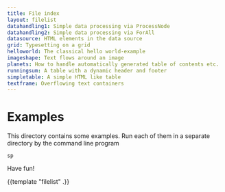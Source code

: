 ```yaml
---
title: File index
layout: filelist
datahandling1: Simple data processing via ProcessNode
datahandling2: Simple data processing via ForAll
datasource: HTML elements in the data source
grid: Typesetting on a grid
helloworld: The classical hello world-example
imageshape: Text flows around an image
planets: How to handle automatically generated table of contents etc.
runningsum: A table with a dynamic header and footer
simpletable: A simple HTML like table
textframe: Overflowing text containers
---
```


Examples
========

This directory contains some examples. Run each of them in a separate directory by the command line program

    sp

Have fun!

{{template "filelist" .}}
